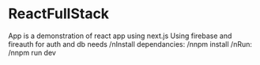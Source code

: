 ﻿# ReactFullStack
App is a demonstration of react app using next.js
Using firebase and fireauth for auth and db needs
/nInstall dependancies:
/nnpm install
/nRun:
/nnpm run dev
